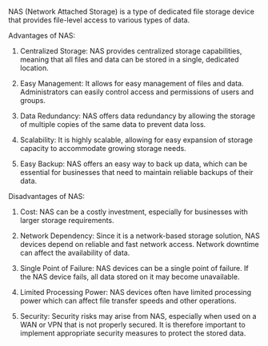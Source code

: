 NAS (Network Attached Storage) is a type of dedicated file storage device that provides file-level access to various types of data.

Advantages of NAS:

1. Centralized Storage: NAS provides centralized storage capabilities, meaning that all files and data can be stored in a single, dedicated location.

2. Easy Management: It allows for easy management of files and data. Administrators can easily control access and permissions of users and groups.

3. Data Redundancy: NAS offers data redundancy by allowing the storage of multiple copies of the same data to prevent data loss.

4. Scalability: It is highly scalable, allowing for easy expansion of storage capacity to accommodate growing storage needs.

5. Easy Backup: NAS offers an easy way to back up data, which can be essential for businesses that need to maintain reliable backups of their data.

Disadvantages of NAS:

1. Cost: NAS can be a costly investment, especially for businesses with larger storage requirements.

2. Network Dependency: Since it is a network-based storage solution, NAS devices depend on reliable and fast network access. Network downtime can affect the availability of data.

3. Single Point of Failure: NAS devices can be a single point of failure. If the NAS device fails, all data stored on it may become unavailable.

4. Limited Processing Power: NAS devices often have limited processing power which can affect file transfer speeds and other operations.

5. Security: Security risks may arise from NAS, especially when used on a WAN or VPN that is not properly secured. It is therefore important to implement appropriate security measures to protect the stored data.
